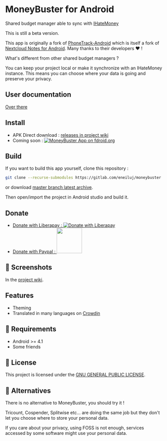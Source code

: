 # MoneyBuster for Android
Shared budget manager able to sync with [IHateMoney](https://github.com/spiral-project/ihatemoney/)

This is still a beta version.

This app is originally a fork of [PhoneTrack-Android](https://gitlab.com/eneiluj/phonetrack-android/) which is itself a fork of
[Nextcloud Notes for Android](https://github.com/stefan-niedermann/nextcloud-notes).
Many thanks to their developers :heart: !

What's different from other shared budget managers ?

You can keep your project local or make it synchronize with an IHateMoney instance.
This means you can choose where your data is going and preserve your privacy.

## User documentation

[Over there](https://gitlab.com/eneiluj/moneybuster/wikis/userdoc)

## Install

* APK Direct download : [releases in project wiki](https://gitlab.com/eneiluj/moneybuster/wikis/home#releases)
* Coming soon : [![MoneyBuster App on fdroid.org](https://gitlab.com/eneiluj/moneybuster/wikis/uploads/12078870063ba70ddae219b6187bfcb7/fd.png)](https://f-droid.org/packages/net.eneiluj.moneybuster/)

## Build

If you want to build this app yourself, clone this repository :

``` bash
git clone --recurse-submodules https://gitlab.com/eneiluj/moneybuster
```

or download [master branch latest archive](https://gitlab.com/eneiluj/moneybuster/-/archive/master/moneybuster-master.zip).

Then open/import the project in Android studio and build it.

## Donate

* [Donate with Liberapay : ![Donate with Liberapay](https://liberapay.com/assets/widgets/donate.svg)](https://liberapay.com/eneiluj/donate)
* [Donate with Paypal : <img src="https://gitlab.com/eneiluj/moneybuster/wikis/uploads/2344c25f3f8bbb30b1527c5ad16872f3/paypal-donate-button.png" width="80"/>](https://www.paypal.com/cgi-bin/webscr?cmd=_s-xclick&hosted_button_id=66PALMY8SF5JE)


## :eyes: Screenshots

In the [project wiki](https://gitlab.com/eneiluj/moneybuster/wikis).

## Features
* Theming
* Translated in many languages on [Crowdin](https://crowdin.com/project/moneybuster)


## :link: Requirements
* Android >= 4.1
* Some friends

## :notebook: License
This project is licensed under the [GNU GENERAL PUBLIC LICENSE](/LICENSE).

## :twisted_rightwards_arrows: Alternatives

There is no alternative to MoneyBuster, you should try it !

Tricount, Cospender, Splitwise etc... are doing the same job but they don't let you choose where to store your personal data.

If you care about your privacy, using FOSS is not enough, services accessed by some software might use your personal data.
